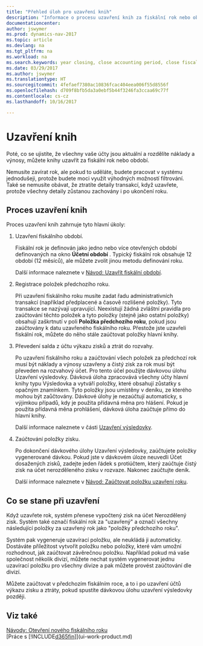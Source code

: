 ```yaml
---
title: "Přehled úloh pro uzavření knih"
description: "Informace o procesu uzavření knih za fiskální rok nebo období a co se stane po ukončení konce roku."
documentationcenter: 
author: jswymer
ms.prod: dynamics-nav-2017
ms.topic: article
ms.devlang: na
ms.tgt_pltfrm: na
ms.workload: na
ms.search.keywords: year closing, close accounting period, close fiscal year, bank account detailed trial balance
ms.date: 03/29/2017
ms.author: jswymer
ms.translationtype: HT
ms.sourcegitcommit: 4fefaef7380ac10836fcac404eea006f55d8556f
ms.openlocfilehash: d709f8bfb5da3a0ebf5b44f3246fa3ccaa69c77f
ms.contentlocale: cs-cz
ms.lasthandoff: 10/16/2017

---
```

# <a name="closing-the-books"></a>Uzavření knih
Poté, co se ujistíte, že všechny vaše účty jsou aktuální a rozdělíte náklady a výnosy, můžete knihy uzavřít za fiskální rok nebo období.

Nemusíte zavírat rok, ale pokud to uděláte, budete pracovat v systému jednodušeji, protože budete moci využít výhodných možností filtrování. Také se nemusíte obávat, že ztratíte detaily transakcí, když uzavřete, protože všechny detaily zůstanou zachovány i po ukončení roku.

## <a name="closing-book-process"></a>Proces uzavření knih
Proces uzavření knih zahrnuje tyto hlavní úkoly:

1. Uzavření fiskálního období.

    Fiskální rok je definován jako jedno nebo více otevřených období definovaných na okno **Účetní období** . Typický fiskální rok obsahuje 12 období (12 měsíců), ale můžete zvolit jinou metodu definování roku.

    Další informace naleznete v [Návod: Uzavřít fiskální období](year-close-account-periods.md).
2. Registrace položek předchozího roku.

    Při uzavření fiskálního roku musíte zadat řadu administrativních transakcí (například předplacené a časově rozlišené položky). Tyto transakce se nazývají upravující. Neexistují žádná zvláštní pravidla pro zaúčtování těchto položek a tyto položky (stejně jako ostatní položky) obsahují zaškrtnutí v poli **Položka předchozího roku**, pokud jsou zaúčtovány k datu uzavřeného fiskálního roku. Přestože jste uzavřeli fiskální rok, můžete do něho stále zaúčtovat položky hlavní knihy.
3. Převedení salda z účtu výkazu zisků a ztrát do rozvahy.

    Po uzavření fiskálního roku a zaúčtování všech položek za předchozí rok musí být náklady a výnosy uzavřeny a čistý zisk za rok musí být převeden na rozvahový účet. Pro tento účel použijte dávkovou úlohu Uzavření výsledovky. Dávková úloha zpracovává všechny účty hlavní knihy typu Výsledovka a vytváří položky, které obsahují zůstatky s opačným znamínkem. Tyto položky jsou umístěny v deníku, ze kterého mohou být zaůčtovány. Dávkové úlohy je nezaúčtují automaticky, s výjimkou případů, kdy je použita přídavná měna pro hlášení. Pokud je použita přídavná měna prohlášení, dávková úloha zaúčtuje přímo do hlavní knihy.

    Další informace naleznete v části [Uzavření výsledovky](year-close-income-statement.md).
4. Zaúčtování položky zisku.

    Po dokončení dávkového úlohy Uzavření výsledovky, zaúčtujete položky vygenerované dávkou. Pokud jste v dávkovém úloze neuvedli Účet dosažených zisků, zadejte jeden řádek s protiúčtem, který zaúčtuje čistý zisk na účet nerozděleného zisku v rozvaze. Nakonec zaúčtujte deník.

    Další informace naleznete v [Návod: Zaúčtovat položku uzavření roku](year-how-post-year-end-close-entry.md).

## <a name="what-happens-when-you-close"></a>Co se stane při uzavření
Když uzavřete rok, systém přenese vypočtený zisk na účet Nerozdělený zisk. Systém také označí fiskální rok za "uzavřený" a označí všechny následující položky za uzavřený rok jako "položky předchozího roku".

Systém pak vygeneruje uzavírací položku, ale neukládá ji automaticky. Dostáváte příležitost vytvořit položku nebo položky, které vám umožní rozhodnout, jak zaúčtovat závěrečnou položku. Například pokud má vaše společnost několik divizí, můžete nechat systém vygenerovat jednu uzavírací položku pro všechny divize a pak můžete provést zaúčtování dle divizí.

Můžete zaúčtovat v předchozím fiskálním roce, a to i po uzavření účtů výkazu zisku a ztráty, pokud spustíte dávkovou úlohu uzavření výsledovky později.

## <a name="see-also"></a>Viz také
[Návody: Otevření nového fiskálního roku](finance-how-open-new-fiscal-year.md)  
[Práce s [!INCLUDE[d365fin](includes/d365fin_md.md)]](ui-work-product.md)

